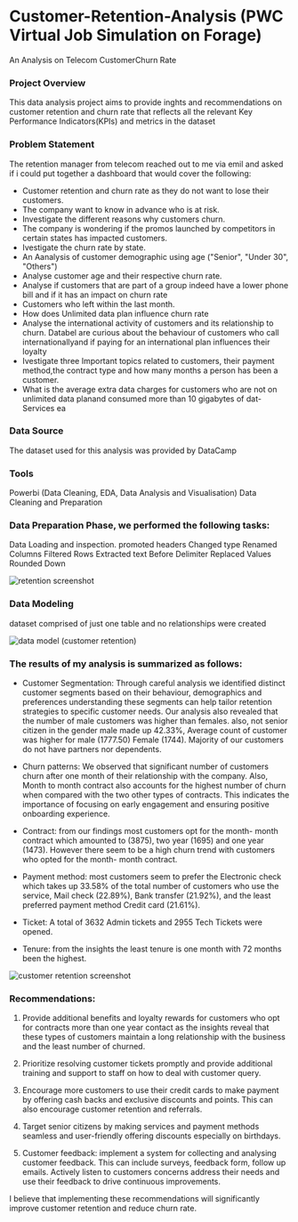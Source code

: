 
# Customer-Retention-Analysis (PWC Virtual Job Simulation on Forage)

An Analysis on Telecom CustomerChurn Rate 

### Project Overview
This data analysis project aims to provide inghts and recommendations on customer retention and churn rate that reflects all the relevant Key Performance Indicators(KPIs) and metrics in the dataset

### Problem Statement
The retention manager from telecom reached out to me via emil and asked if i could put together a dashboard that would cover the following:

- Customer retention and churn rate as they do not want to lose their customers.
- The company want to know in advance who is at risk.
- Investigate the different reasons why customers churn.
- The company is wondering if the promos launched by competitors in certain states has impacted customers.
- Ivestigate the churn rate by state.
- An Aanalysis of customer demographic using age ("Senior", "Under 30", "Others")
- Analyse customer age and their respective churn rate.
- Analyse if customers that are part of a group indeed have a lower  phone bill and if it has an impact on churn rate
- Customers who left within the last month.
- How does Unlimited data plan influence churn rate
- Analyse the international activity of customers and its relationship to churn. Databel are curious about the behaviour of customers who call internationallyand if paying for an international plan influences their loyalty
- Ivestigate three Important topics related to customers, their payment method,the contract type and how many months a person has been a customer.
- What is the average extra data charges for customers who are not on unlimited data planand consumed more than 10 gigabytes of dat- Services ea

### Data Source
The dataset used for this analysis was provided by DataCamp

### Tools
Powerbi (Data Cleaning, EDA, Data Analysis and Visualisation)
Data Cleaning and Preparation

### Data Preparation Phase, we performed the following tasks:

Data Loading and inspection.
promoted headers
Changed type
Renamed Columns
Filtered Rows
Extracted text Before Delimiter
Replaced Values
Rounded Down

![retention screenshot](https://github.com/rakiya30/Customer-Retention-Analysis/assets/154539987/1e2f2ab9-8154-4a59-963e-7d5969aa2d79)

### Data Modeling
dataset comprised of just one table and no relationships were created

![data model (customer retention)](https://github.com/rakiya30/Customer-Retention-Analysis/assets/154539987/16590c4f-7b8d-418d-9610-e730375aee45)


### The results of my analysis is summarized as follows:

- Customer Segmentation: Through careful analysis we identified distinct customer segments
based on their behaviour, demographics and preferences understanding these segments can
help tailor retention strategies to specific customer needs. Our analysis also revealed that
the number of male customers was higher than females. also, not senior citizen in the
gender male made up 42.33%, Average count of customer was higher for male (1777.50)
Female (1744). Majority of our customers do not have partners nor dependents.

- Churn patterns: We observed that significant number of customers churn after one month
of their relationship with the company. Also, Month to month contract also accounts for the
highest number of churn when compared with the two other types of contracts. This
indicates the importance of focusing on early engagement and ensuring positive onboarding
experience.

- Contract: from our findings most customers opt for the month- month contract which
amounted to (3875), two year (1695) and one year (1473). However there seem to be a high
churn trend with customers who opted for the month- month contract.

- Payment method: most customers seem to prefer the Electronic check which takes up
33.58% of the total number of customers who use the service, Mail check (22.89%), Bank
transfer (21.92%), and the least preferred payment method Credit card (21.61%).

- Ticket: A total of 3632 Admin tickets and 2955 Tech Tickets were opened.

- Tenure: from the insights the least tenure is one month with 72 months been the highest.
  
![customer retention screenshot](https://github.com/rakiya30/Customer-Retention-Analysis/assets/154539987/231c5051-2d6a-42e7-9b18-677866127034)

### Recommendations:

1. Provide additional benefits and loyalty rewards for customers who opt for contracts more
than one year contact as the insights reveal that these types of customers maintain a long
relationship with the business and the least number of churned.

2. Prioritize resolving customer tickets promptly and provide additional training and support to
staff on how to deal with customer query.

3. Encourage more customers to use their credit cards to make payment by offering cash backs
and exclusive discounts and points. This can also encourage customer retention and
referrals.

4. Target senior citizens by making services and payment methods seamless and user-friendly
offering discounts especially on birthdays.

5. Customer feedback: implement a system for collecting and analysing customer feedback.
This can include surveys, feedback form, follow up emails. Actively listen to customers
concerns address their needs and use their feedback to drive continuous improvements.

I believe that implementing these recommendations will significantly improve customer retention
and reduce churn rate. 
